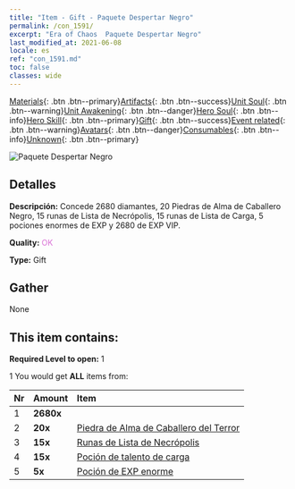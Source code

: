 ```yaml
---
title: "Item - Gift - Paquete Despertar Negro"
permalink: /con_1591/
excerpt: "Era of Chaos  Paquete Despertar Negro"
last_modified_at: 2021-06-08
locale: es
ref: "con_1591.md"
toc: false
classes: wide
---
```

 [Materials](/ItemsES/){: .btn .btn--primary}[Artifacts](/ItemsES/Artifacts/){: .btn .btn--success}[Unit Soul](/ItemsES/UnitSoul/){: .btn .btn--warning}[Unit Awakening](/ItemsES/UnitAwakening/){: .btn .btn--danger}[Hero Soul](/ItemsES/HeroSoul/){: .btn .btn--info}[Hero Skill](/ItemsES/HeroSkill/){: .btn .btn--primary}[Gift](/ItemsES/Gift/){: .btn .btn--success}[Event related](/ItemsES/Events/){: .btn .btn--warning}[Avatars](/ItemsES/Avatars/){: .btn .btn--danger}[Consumables](/ItemsES/Consumables/){: .btn .btn--info}[Unknown](/ItemsES/Unknown/){: .btn .btn--primary}

 ![Paquete Despertar Negro](/images/t/i_907203.png)

## Detalles
 **Descripción:** Concede 2680 diamantes, 20 Piedras de Alma de Caballero Negro, 15 runas de Lista de Necrópolis, 15 runas de Lista de Carga, 5 pociones enormes de EXP y 2680 de EXP VIP.

 **Quality:** <span style="color: #DA70D6">OK</span>

 **Type:** Gift

## Gather

  None

## This item contains:

 **Required Level to open:** 1

 1 You would get **ALL** items  from:

  | Nr | Amount |     Item    |
  |:---|:-------|:------------|
  | 1 |  **2680x** | <i class="fas fa-gem"/> |  | 
  | 2 |  **20x** | [Piedra de Alma de Caballero del Terror](/ItemsES/unt_302/) |  | 
  | 3 |  **15x** | [Runas de Lista de Necrópolis](/ItemsES/con_755/) |  | 
  | 4 |  **15x** | [Poción de talento de carga](/ItemsES/con_788/) |  | 
  | 5 |  **5x** | [Poción de EXP enorme](/ItemsES/con_703/) |  | 
